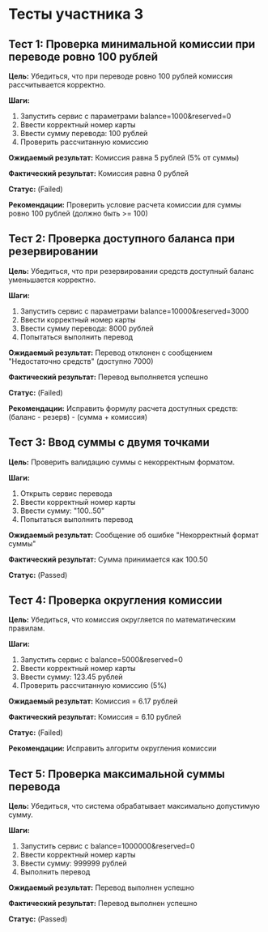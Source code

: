 # Тесты участника 3

## Тест 1: Проверка минимальной комиссии при переводе ровно 100 рублей

**Цель:** Убедиться, что при переводе ровно 100 рублей комиссия рассчитывается корректно.

**Шаги:**
1. Запустить сервис с параметрами balance=1000&reserved=0
2. Ввести корректный номер карты
3. Ввести сумму перевода: 100 рублей
4. Проверить рассчитанную комиссию

**Ожидаемый результат:** Комиссия равна 5 рублей (5% от суммы)

**Фактический результат:** Комиссия равна 0 рублей

**Статус:** (Failed)

**Рекомендации:** Проверить условие расчета комиссии для суммы ровно 100 рублей (должно быть >= 100)

## Тест 2: Проверка доступного баланса при резервировании

**Цель:** Убедиться, что при резервировании средств доступный баланс уменьшается корректно.

**Шаги:**
1. Запустить сервис с параметрами balance=10000&reserved=3000
2. Ввести корректный номер карты
3. Ввести сумму перевода: 8000 рублей
4. Попытаться выполнить перевод

**Ожидаемый результат:** Перевод отклонен с сообщением "Недостаточно средств" (доступно 7000)

**Фактический результат:** Перевод выполняется успешно

**Статус:** (Failed)

**Рекомендации:** Исправить формулу расчета доступных средств: (баланс - резерв) - (сумма + комиссия)

## Тест 3: Ввод суммы с двумя точками

**Цель:** Проверить валидацию суммы с некорректным форматом.

**Шаги:**
1. Открыть сервис перевода
2. Ввести корректный номер карты
3. Ввести сумму: "100..50"
4. Попытаться выполнить перевод

**Ожидаемый результат:** Сообщение об ошибке "Некорректный формат суммы"

**Фактический результат:** Сумма принимается как 100.50

**Статус:** (Passed)

## Тест 4: Проверка округления комиссии

**Цель:** Убедиться, что комиссия округляется по математическим правилам.

**Шаги:**
1. Запустить сервис с balance=5000&reserved=0
2. Ввести корректный номер карты
3. Ввести сумму: 123.45 рублей
4. Проверить рассчитанную комиссию (5%)

**Ожидаемый результат:** Комиссия = 6.17 рублей

**Фактический результат:** Комиссия = 6.10 рублей

**Статус:** (Failed)

**Рекомендации:** Исправить алгоритм округления комиссии

## Тест 5: Проверка максимальной суммы перевода

**Цель:** Убедиться, что система обрабатывает максимально допустимую сумму.

**Шаги:**
1. Запустить сервис с balance=1000000&reserved=0
2. Ввести корректный номер карты
3. Ввести сумму: 999999 рублей
4. Выполнить перевод

**Ожидаемый результат:** Перевод выполнен успешно

**Фактический результат:** Перевод выполнен успешно

**Статус:** (Passed)
